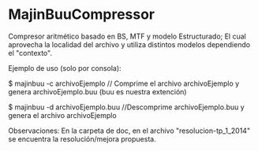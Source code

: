 # MajinBuuCompressor
Compresor aritmético basado en BS, MTF y modelo Estructurado; El cual aprovecha la localidad del archivo y utiliza distintos modelos dependiendo el "contexto".

Ejemplo de uso (solo por consola):

$ majinbuu -c archivoEjemplo // Comprime el archivo archivoEjemplo y genera archivoEjemplo.buu (buu es nuestra extención)

$ majinbuu -d archivoEjemplo.buu //Descomprime archivoEjemplo.buu y genera el archivo archivoEjemplo


Observaciones:
En la carpeta de doc, en el archivo "resolucion-tp_1_2014" se encuentra la resolución/mejora propuesta.
